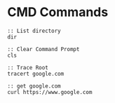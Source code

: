# CMD Commands

```
:: List directory
dir
```

```
:: Clear Command Prompt
cls
```

```
:: Trace Root
tracert google.com

```


```
:: get google.com
curl https://www.google.com

```